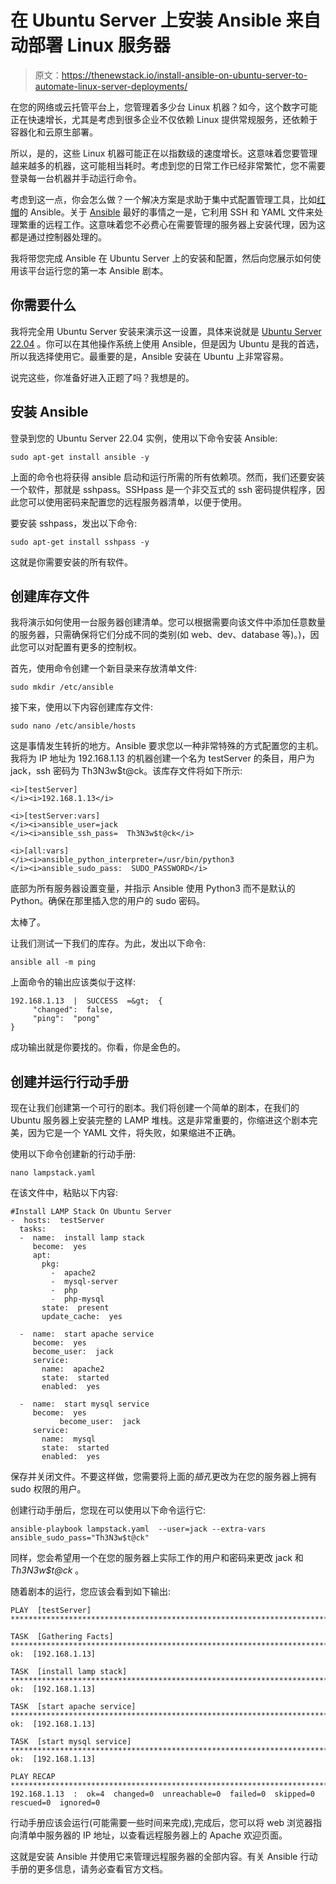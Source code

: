 # 在 Ubuntu Server 上安装 Ansible 来自动部署 Linux 服务器

> 原文：<https://thenewstack.io/install-ansible-on-ubuntu-server-to-automate-linux-server-deployments/>

在您的网络或云托管平台上，您管理着多少台 Linux 机器？如今，这个数字可能正在快速增长，尤其是考虑到很多企业不仅依赖 Linux 提供常规服务，还依赖于容器化和云原生部署。

所以，是的，这些 Linux 机器可能正在以指数级的速度增长。这意味着您要管理越来越多的机器，这可能相当耗时。考虑到您的日常工作已经非常繁忙，您不需要登录每一台机器并手动运行命令。

考虑到这一点，你会怎么做？一个解决方案是求助于集中式配置管理工具，比如[红帽](https://www.openshift.com/try?utm_content=inline-mention)的 Ansible。关于 [Ansible](https://www.redhat.com/en/technologies/management/ansible) 最好的事情之一是，它利用 SSH 和 YAML 文件来处理繁重的远程工作。这意味着您不必费心在需要管理的服务器上安装代理，因为这都是通过控制器处理的。

我将带您完成 Ansible 在 Ubuntu Server 上的安装和配置，然后向您展示如何使用该平台运行您的第一本 Ansible 剧本。

## 你需要什么

我将完全用 Ubuntu Server 安装来演示这一设置，具体来说就是 [Ubuntu Server 22.04](https://ubuntu.com/engage/ubuntu-server-22-04-LTS) 。你可以在其他操作系统上使用 Ansible，但是因为 Ubuntu 是我的首选，所以我选择使用它。最重要的是，Ansible 安装在 Ubuntu 上非常容易。

说完这些，你准备好进入正题了吗？我想是的。

## 安装 Ansible

登录到您的 Ubuntu Server 22.04 实例，使用以下命令安装 Ansible:

`sudo apt-get install ansible -y`

上面的命令也将获得 ansible 启动和运行所需的所有依赖项。然而，我们还要安装一个软件，那就是 sshpass。SSHpass 是一个非交互式的 ssh 密码提供程序，因此您可以使用密码来配置您的远程服务器清单，以便于使用。

要安装 sshpass，发出以下命令:

`sudo apt-get install sshpass -y`

这就是你需要安装的所有软件。

## 创建库存文件

我将演示如何使用一台服务器创建清单。您可以根据需要向该文件中添加任意数量的服务器，只需确保将它们分成不同的类别(如 web、dev、database 等)。)，因此您可以对配置有更多的控制权。

首先，使用命令创建一个新目录来存放清单文件:

`sudo mkdir /etc/ansible`

接下来，使用以下内容创建库存文件:

`sudo nano /etc/ansible/hosts`

这是事情发生转折的地方。Ansible 要求您以一种非常特殊的方式配置您的主机。我将为 IP 地址为 192.168.1.13 的机器创建一个名为 testServer 的条目，用户为 jack，ssh 密码为 Th3N3w$t@ck。该库存文件将如下所示:

```
<i>[testServer]
</i><i>192.168.1.13</i>

<i>[testServer:vars]
</i><i>ansible_user=jack
</i><i>ansible_ssh_pass=  Th3N3w$t@ck</i>

<i>[all:vars]
</i><i>ansible_python_interpreter=/usr/bin/python3
</i><i>ansible_sudo_pass:  SUDO_PASSWORD</i>

```

底部为所有服务器设置变量，并指示 Ansible 使用 Python3 而不是默认的 Python。确保在那里插入您的用户的 sudo 密码。

太棒了。

让我们测试一下我们的库存。为此，发出以下命令:

`ansible all -m ping`

上面命令的输出应该类似于这样:

```
192.168.1.13  |  SUCCESS  =&gt;  {
     "changed":  false,
     "ping":  "pong"
}

```

成功输出就是你要找的。你看，你是金色的。

## 创建并运行行动手册

现在让我们创建第一个可行的剧本。我们将创建一个简单的剧本，在我们的 Ubuntu 服务器上安装完整的 LAMP 堆栈。这是非常重要的，你缩进这个剧本完美，因为它是一个 YAML 文件，将失败，如果缩进不正确。

使用以下命令创建新的行动手册:

`nano lampstack.yaml`

在该文件中，粘贴以下内容:

```
#Install LAMP Stack On Ubuntu Server
-  hosts:  testServer
  tasks:
  -  name:  install lamp stack
     become:  yes
     apt:
       pkg:
         -  apache2
         -  mysql-server
         -  php
         -  php-mysql
       state:  present
       update_cache:  yes

  -  name:  start apache service
     become:  yes
     become_user:  jack
     service:
       name:  apache2
       state:  started
       enabled:  yes

  -  name:  start mysql service
     become:  yes
           become_user:  jack
     service:
       name:  mysql
       state:  started
       enabled:  yes

```

保存并关闭文件。不要这样做，您需要将上面的*插孔*更改为在您的服务器上拥有 sudo 权限的用户。

创建行动手册后，您现在可以使用以下命令运行它:

`ansible-playbook lampstack.yaml  --user=jack --extra-vars ansible_sudo_pass="Th3N3w$t@ck"`

同样，您会希望用一个在您的服务器上实际工作的用户和密码来更改 jack 和 *Th3N3w$t@ck* 。

随着剧本的运行，您应该会看到如下输出:

```
PLAY  [testServer]  *****************************************************************************************************************************************************

TASK  [Gathering Facts]  *****************************************************************************************************************************************************
ok:  [192.168.1.13]

TASK  [install lamp stack]  *****************************************************************************************************************************************************
ok:  [192.168.1.13]

TASK  [start apache service]  *****************************************************************************************************************************************************
ok:  [192.168.1.13]

TASK  [start mysql service]  *****************************************************************************************************************************************************
ok:  [192.168.1.13]

PLAY RECAP *****************************************************************************************************************************************************
192.168.1.13  :  ok=4  changed=0  unreachable=0  failed=0  skipped=0  rescued=0  ignored=0

```

行动手册应该会运行(可能需要一些时间来完成),完成后，您可以将 web 浏览器指向清单中服务器的 IP 地址，以查看远程服务器上的 Apache 欢迎页面。

这就是安装 Ansible 并使用它来管理远程服务器的全部内容。有关 Ansible 行动手册的更多信息，请务必查看官方文档。

<svg xmlns:xlink="http://www.w3.org/1999/xlink" viewBox="0 0 68 31" version="1.1"><title>Group</title> <desc>Created with Sketch.</desc></svg>
